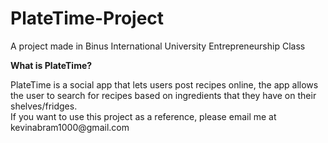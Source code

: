 # PlateTime-Project
A project made in Binus International University Entrepreneurship Class
<br>
<p><b>What is PlateTime?</b></p> 
<p>PlateTime is a social app that lets users post recipes online, the app allows the user to search for recipes based on ingredients that they have on their shelves/fridges. 
<br>
If you want to use this project as a reference, please email me at kevinabram1000@gmail.com
